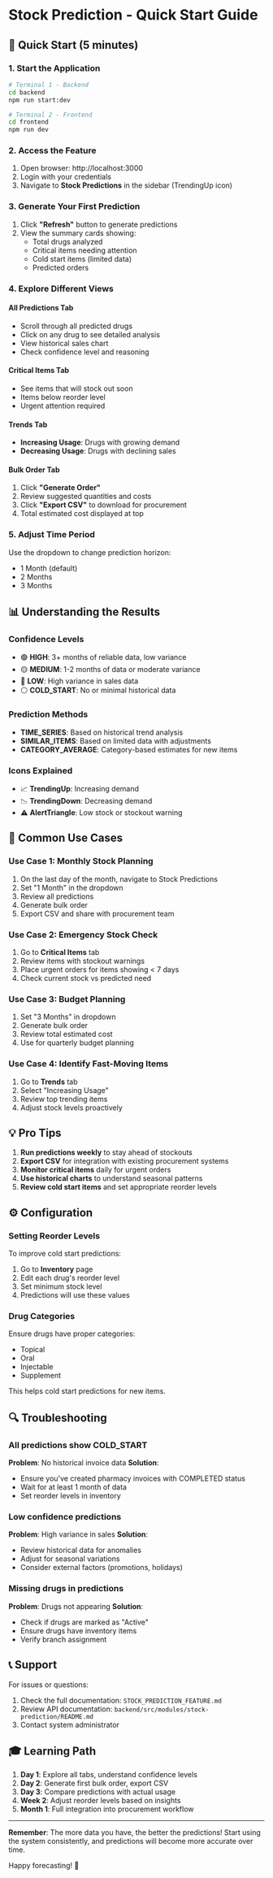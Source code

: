 # Stock Prediction - Quick Start Guide

## 🚀 Quick Start (5 minutes)

### 1. Start the Application

```bash
# Terminal 1 - Backend
cd backend
npm run start:dev

# Terminal 2 - Frontend
cd frontend
npm run dev
```

### 2. Access the Feature

1. Open browser: http://localhost:3000
2. Login with your credentials
3. Navigate to **Stock Predictions** in the sidebar (TrendingUp icon)

### 3. Generate Your First Prediction

1. Click **"Refresh"** button to generate predictions
2. View the summary cards showing:
   - Total drugs analyzed
   - Critical items needing attention
   - Cold start items (limited data)
   - Predicted orders

### 4. Explore Different Views

#### **All Predictions Tab**
- Scroll through all predicted drugs
- Click on any drug to see detailed analysis
- View historical sales chart
- Check confidence level and reasoning

#### **Critical Items Tab**
- See items that will stock out soon
- Items below reorder level
- Urgent attention required

#### **Trends Tab**
- **Increasing Usage**: Drugs with growing demand
- **Decreasing Usage**: Drugs with declining sales

#### **Bulk Order Tab**
1. Click **"Generate Order"**
2. Review suggested quantities and costs
3. Click **"Export CSV"** to download for procurement
4. Total estimated cost displayed at top

### 5. Adjust Time Period

Use the dropdown to change prediction horizon:
- 1 Month (default)
- 2 Months
- 3 Months

## 📊 Understanding the Results

### Confidence Levels

- 🟢 **HIGH**: 3+ months of reliable data, low variance
- 🟡 **MEDIUM**: 1-2 months of data or moderate variance
- 🔴 **LOW**: High variance in sales data
- ⚪ **COLD_START**: No or minimal historical data

### Prediction Methods

- **TIME_SERIES**: Based on historical trend analysis
- **SIMILAR_ITEMS**: Based on limited data with adjustments
- **CATEGORY_AVERAGE**: Category-based estimates for new items

### Icons Explained

- 📈 **TrendingUp**: Increasing demand
- 📉 **TrendingDown**: Decreasing demand
- ⚠️ **AlertTriangle**: Low stock or stockout warning

## 🎯 Common Use Cases

### Use Case 1: Monthly Stock Planning
1. On the last day of the month, navigate to Stock Predictions
2. Set "1 Month" in the dropdown
3. Review all predictions
4. Generate bulk order
5. Export CSV and share with procurement team

### Use Case 2: Emergency Stock Check
1. Go to **Critical Items** tab
2. Review items with stockout warnings
3. Place urgent orders for items showing < 7 days
4. Check current stock vs predicted need

### Use Case 3: Budget Planning
1. Set "3 Months" in dropdown
2. Generate bulk order
3. Review total estimated cost
4. Use for quarterly budget planning

### Use Case 4: Identify Fast-Moving Items
1. Go to **Trends** tab
2. Select "Increasing Usage"
3. Review top trending items
4. Adjust stock levels proactively

## 💡 Pro Tips

1. **Run predictions weekly** to stay ahead of stockouts
2. **Export CSV** for integration with existing procurement systems
3. **Monitor critical items** daily for urgent orders
4. **Use historical charts** to understand seasonal patterns
5. **Review cold start items** and set appropriate reorder levels

## ⚙️ Configuration

### Setting Reorder Levels
To improve cold start predictions:
1. Go to **Inventory** page
2. Edit each drug's reorder level
3. Set minimum stock level
4. Predictions will use these values

### Drug Categories
Ensure drugs have proper categories:
- Topical
- Oral
- Injectable
- Supplement

This helps cold start predictions for new items.

## 🔍 Troubleshooting

### All predictions show COLD_START
**Problem**: No historical invoice data
**Solution**: 
- Ensure you've created pharmacy invoices with COMPLETED status
- Wait for at least 1 month of data
- Set reorder levels in inventory

### Low confidence predictions
**Problem**: High variance in sales
**Solution**:
- Review historical data for anomalies
- Adjust for seasonal variations
- Consider external factors (promotions, holidays)

### Missing drugs in predictions
**Problem**: Drugs not appearing
**Solution**:
- Check if drugs are marked as "Active"
- Ensure drugs have inventory items
- Verify branch assignment

## 📞 Support

For issues or questions:
1. Check the full documentation: `STOCK_PREDICTION_FEATURE.md`
2. Review API documentation: `backend/src/modules/stock-prediction/README.md`
3. Contact system administrator

## 🎓 Learning Path

1. **Day 1**: Explore all tabs, understand confidence levels
2. **Day 2**: Generate first bulk order, export CSV
3. **Day 3**: Compare predictions with actual usage
4. **Week 2**: Adjust reorder levels based on insights
5. **Month 1**: Full integration into procurement workflow

---

**Remember**: The more data you have, the better the predictions!
Start using the system consistently, and predictions will become more accurate over time.

Happy forecasting! 🎯

